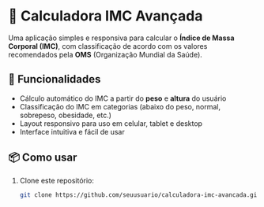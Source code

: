 # 🧮 Calculadora IMC Avançada

Uma aplicação simples e responsiva para calcular o **Índice de Massa Corporal (IMC)**, com classificação de acordo com os valores recomendados pela **OMS** (Organização Mundial da Saúde).

## 🚀 Funcionalidades
- Cálculo automático do IMC a partir do **peso** e **altura** do usuário
- Classificação do IMC em categorias (abaixo do peso, normal, sobrepeso, obesidade, etc.)
- Layout responsivo para uso em celular, tablet e desktop
- Interface intuitiva e fácil de usar

## 📦 Como usar
1. Clone este repositório:
   ```bash
   git clone https://github.com/seuusuario/calculadora-imc-avancada.git
